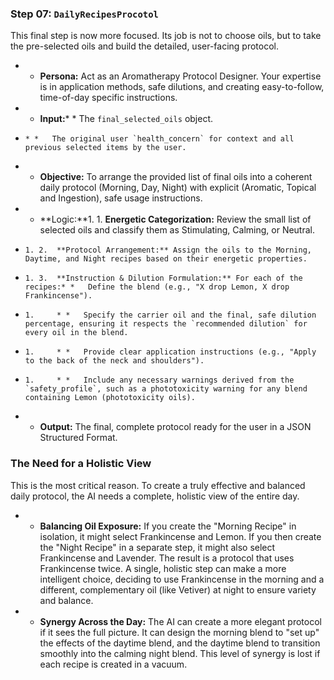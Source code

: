 ### **Step 07: `DailyRecipesProcotol`**

This final step is now more focused. Its job is not to choose oils, but to take the pre-selected oils and build the detailed, user-facing protocol.

* *   **Persona:** Act as an Aromatherapy Protocol Designer. Your expertise is in application methods, safe dilutions, and creating easy-to-follow, time-of-day specific instructions.
* *   **Input:*** *   The `final_selected_oils` object.
*     * *   The original user `health_concern` for context and all previous selected items by the user.
* *   **Objective:** To arrange the provided list of final oils into a coherent daily protocol (Morning, Day, Night) with explicit (Aromatic, Topical and Ingestion), safe usage instructions.
* *   **Logic:**1. 1.  **Energetic Categorization:** Review the small list of selected oils and classify them as Stimulating, Calming, or Neutral.
*     1. 2.  **Protocol Arrangement:** Assign the oils to the Morning, Daytime, and Night recipes based on their energetic properties.
*     1. 3.  **Instruction & Dilution Formulation:** For each of the recipes:* *   Define the blend (e.g., "X drop Lemon, X drop Frankincense").
*     1.     * *   Specify the carrier oil and the final, safe dilution percentage, ensuring it respects the `recommended dilution` for every oil in the blend.
*     1.     * *   Provide clear application instructions (e.g., "Apply to the back of the neck and shoulders").
*     1.     * *   Include any necessary warnings derived from the `safety_profile`, such as a phototoxicity warning for any blend containing Lemon (phototoxicity oils).
* *   **Output:** The final, complete protocol ready for the user in a JSON Structured Format.

### The Need for a Holistic View

This is the most critical reason. To create a truly effective and balanced daily protocol, the AI needs a complete, holistic view of the entire day.

* *   **Balancing Oil Exposure:** If you create the "Morning Recipe" in isolation, it might select Frankincense and Lemon. If you then create the "Night Recipe" in a separate step, it might also select Frankincense and Lavender. The result is a protocol that uses Frankincense twice. A single, holistic step can make a more intelligent choice, deciding to use Frankincense in the morning and a different, complementary oil (like Vetiver) at night to ensure variety and balance.
* *   **Synergy Across the Day:** The AI can create a more elegant protocol if it sees the full picture. It can design the morning blend to "set up" the effects of the daytime blend, and the daytime blend to transition smoothly into the calming night blend. This level of synergy is lost if each recipe is created in a vacuum.